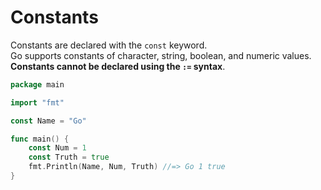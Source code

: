 # Constants
Constants are declared with the `const` keyword.  
Go supports constants of character, string, boolean, and numeric values.  
__Constants cannot be declared using the `:=` syntax__.

```go
package main

import "fmt"

const Name = "Go"

func main() {
	const Num = 1
	const Truth = true
	fmt.Println(Name, Num, Truth) //=> Go 1 true
}
```
